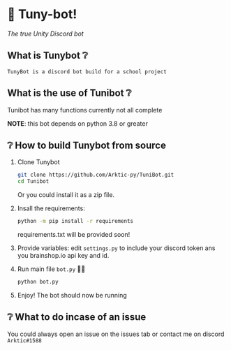 # 🧨 Tuny-bot!
 *The true Unity Discord bot*
    
## What is Tunybot ❔
    TunyBot is a discord bot build for a school project
   
## What is the use of Tunibot ❔
Tunibot has many functions currently not all complete



__NOTE__: this bot depends on python 3.8 or greater

## ❔ How to build Tunybot from source
1. Clone Tunybot
   ```bash
   git clone https://github.com/Arktic-py/TuniBot.git
   cd Tunibot
   ```
   Or you could install it as a zip file.

2. Insall the requirements:
   ```bash
   python -m pip install -r requirements
   ``` 
   requirements.txt will be provided soon!

3. Provide variables:
   edit ```settings.py``` to include your discord token ans you  brainshop.io api key and id.

4. Run main file `bot.py` 🏃‍♂️

   ```bash
   python bot.py
   ```
   
5. Enjoy!
   The bot should now be running
   
## ❔ What to do incase of an issue
   You could always open an issue on the issues tab or contact me on discord `Arktic#1588`

